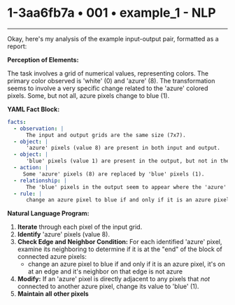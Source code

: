 # 1-3aa6fb7a • 001 • example_1 - NLP

---
Okay, here's my analysis of the example input-output pair, formatted as a report:

**Perception of Elements:**

The task involves a grid of numerical values, representing colors. The primary color observed is 'white' (0) and 'azure' (8). The transformation seems to involve a very specific change related to the 'azure' colored pixels. Some, but not all, azure pixels change to blue (1).

**YAML Fact Block:**



```yaml
facts:
  - observation: |
      The input and output grids are the same size (7x7).
  - object: |
      'azure' pixels (value 8) are present in both input and output.
  - object: |
      'blue' pixels (value 1) are present in the output, but not in the input.
  - action: |
     Some 'azure' pixels (8) are replaced by 'blue' pixels (1).
  - relationship: |
      The 'blue' pixels in the output seem to appear where the 'azure' color connected, but not the pixel is at the edge of connected 'azure' blocks.
  - rule: |
      change an azure pixel to blue if and only if it is an azure pixel, it's on at an edge and it's neighbor on that edge is not azure

```



**Natural Language Program:**

1.  **Iterate** through each pixel of the input grid.
2.  **Identify** 'azure' pixels (value 8).
3.  **Check Edge and Neighbor Condition:** For each identified 'azure' pixel, examine its neighboring to determine if it is at the "end" of the block of connected azure pixels:
    *   change an azure pixel to blue if and only if it is an azure pixel, it's on at an edge and it's neighbor on that edge is not azure
4.  **Modify:** If an 'azure' pixel is directly adjacent to any pixels that *not* connected to another azure pixel, change its value to 'blue' (1).
5.  **Maintain all other pixels**


